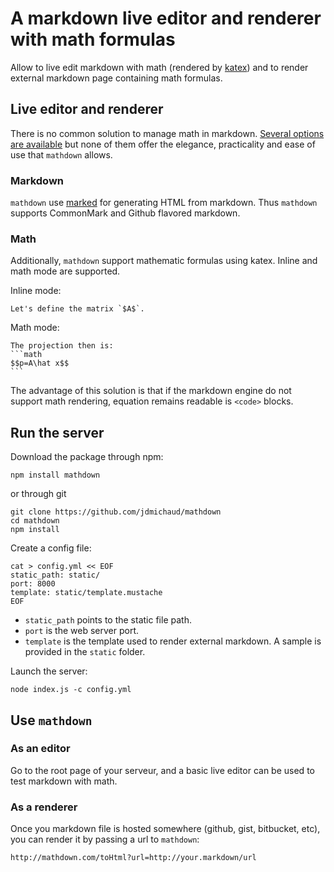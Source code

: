 # A markdown live editor and renderer with math formulas

Allow to live edit markdown with math
(rendered by [katex](https://khan.github.io/KaTeX/)) and to render
external markdown page containing math formulas.

## Live editor and renderer

There is no common solution to manage math in markdown. [Several options
are available](https://github.com/cben/mathdown/wiki/math-in-markdown)
but none of them offer the elegance, practicality and ease of use
that `mathdown` allows.

### Markdown

`mathdown` use [marked]() for generating HTML from markdown. Thus `mathdown`
supports CommonMark and Github flavored markdown.

### Math

Additionally, `mathdown` support mathematic formulas using katex.
Inline and math mode are supported.

Inline mode:
```
Let's define the matrix `$A$`.
```

Math mode:
````
The projection then is:
```math
$$p=A\hat x$$
```
````

The advantage of this solution is that if the markdown engine do not
support math rendering, equation remains readable is `<code>` blocks.

## Run the server

Download the package through npm:
```
npm install mathdown
```
or through git
```
git clone https://github.com/jdmichaud/mathdown
cd mathdown
npm install
```

Create a config file:
```
cat > config.yml << EOF
static_path: static/
port: 8000
template: static/template.mustache
EOF
```

* `static_path` points to the static file path.
* `port` is the web server port.
* `template` is the template used to render external markdown.
A sample is provided in the `static` folder.

Launch the server:
```
node index.js -c config.yml
```

## Use `mathdown`

### As an editor

Go to the root page of your serveur, and a basic live editor can be used
to test markdown with math.

### As a renderer

Once you markdown file is hosted somewhere (github, gist, bitbucket, etc),
you can render it by passing a url to `mathdown`:
```
http://mathdown.com/toHtml?url=http://your.markdown/url
```
